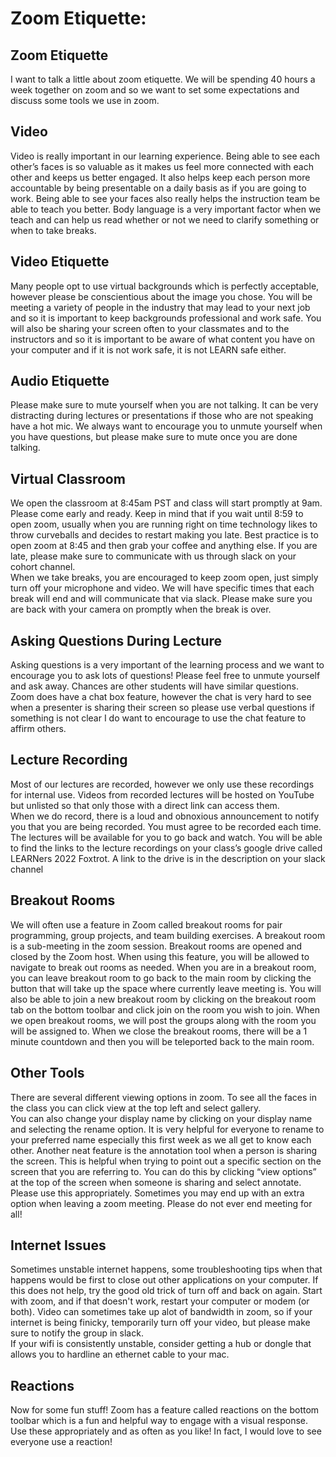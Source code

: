 # Zoom Etiquette:

## Zoom Etiquette
I want to talk a little about zoom etiquette.  We will be spending 40 hours a week together on zoom and so we want to set some expectations and discuss some tools we use in zoom.

## Video
Video is really important in our learning experience.  Being able to see each other’s faces is so valuable as it makes us feel more connected with each other and keeps us better engaged.  It also helps keep each person more accountable by being presentable on a daily basis as if you are going to work.
Being able to see your faces also really helps the instruction team be able to teach you better.  Body language is a very important factor when we teach and can help us read whether or not we need to clarify something or when to take breaks.

## Video Etiquette
Many people opt to use virtual backgrounds which is perfectly acceptable, however please be conscientious about the image you chose.  You will be meeting a variety of people in the industry that may lead to your next job and so it is important to keep backgrounds professional and work safe.
You will also be sharing your screen often to your classmates and to the instructors and so it is important to be aware of what content you have on your computer and if it is not work safe, it is not LEARN safe either.

## Audio Etiquette
Please make sure to mute yourself when you are not talking.  It can be very distracting during lectures or presentations if those who are not speaking have a hot mic.  We always want to encourage you to unmute yourself when you have questions, but please make sure to mute once you are done talking.

## Virtual Classroom
We open the classroom at 8:45am PST and class will start promptly at 9am.  Please come early and ready.  Keep in mind that if you wait until 8:59 to open zoom, usually when you are running right on time technology likes to throw curveballs and decides to restart making you late.  Best practice is to open zoom at 8:45 and then grab your coffee and anything else.  If you are late, please make sure to communicate with us through slack on your cohort channel.  
When we take breaks, you are encouraged to keep zoom open, just simply turn off your microphone and video.  We will have specific times that each break will end and will communicate that via slack.  Please make sure you are back with your camera on promptly when the break is over.

## Asking Questions During Lecture
Asking questions is a very important of the learning process and we want to encourage you to ask lots of questions!  Please feel free to unmute yourself and ask away.  Chances are other students will have similar questions.  
Zoom does have a chat box feature, however the chat is very hard to see when a presenter is sharing their screen so please use verbal questions if something is not clear
I do want to encourage to use the chat feature to affirm others. 

## Lecture Recording
Most of our lectures are recorded, however we only use these recordings for internal use.  Videos from recorded lectures will be hosted on YouTube but unlisted so that only those with a direct link can access them.  
When we do record, there is a loud and obnoxious announcement to notify you that you are being recorded.  You must agree to be recorded each time.
The lectures will be available for you to go back and watch.  You will be able to find the links to the lecture recordings on your class’s google drive called LEARNers 2022 Foxtrot.  A link to the drive is in the description on your slack channel

## Breakout Rooms
We will often use a feature in Zoom called breakout rooms for pair programming, group projects, and team building exercises.  A breakout room is a sub-meeting in the zoom session.  Breakout rooms are opened and closed by the Zoom host.
When using this feature, you will be allowed to navigate to break out rooms as needed.  When you are in a breakout room, you can leave breakout room to go back to the main room by clicking the button that will take up the space where currently leave meeting is.  You will also be able to join a new breakout room by clicking on the breakout room tab on the bottom toolbar and click join on the room you wish to join.  When we open breakout rooms, we will post the groups along with the room you will be assigned to.
When we close the breakout rooms, there will be a 1 minute countdown and then you will be teleported back to the main room.

## Other Tools
There are several different viewing options in zoom.  To see all the faces in the class you can click view at the top left and select gallery.  
You can also change your display name by clicking on your display name and selecting the rename option.  It is very helpful for everyone to rename to your preferred name especially this first week as we all get to know each other.
Another neat feature is the annotation tool when a person is sharing the screen.  This is helpful when trying to point out a specific section on the screen that you are referring to.  You can do this by clicking “view options” at the top of the screen when someone is sharing and select annotate.  Please use this appropriately.
Sometimes you may end up with an extra option when leaving a zoom meeting.  Please do not ever end meeting for all!

## Internet Issues
Sometimes unstable internet happens, some troubleshooting tips when that happens would be first to close out other applications on your computer.  If this does not help, try the good old trick of turn off and back on again.  Start with zoom, and if that doesn't work, restart your computer or modem (or both).  Video can sometimes take up alot of bandwidth in zoom, so if your internet is being finicky, temporarily turn off your video, but please make sure to notify the group in slack.  
If your wifi is consistently unstable, consider getting a hub or dongle that allows you to hardline an ethernet cable to your mac.

## Reactions
Now for some fun stuff!  Zoom has a feature called reactions on the bottom toolbar which is a fun and helpful way to engage with a visual response.  Use these appropriately and as often as you like!  In fact, I would love to see everyone use a reaction!
